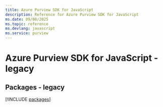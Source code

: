 ```yaml
---
title: Azure Purview SDK for JavaScript
description: Reference for Azure Purview SDK for JavaScript
ms.date: 09/08/2025
ms.topic: reference
ms.devlang: javascript
ms.service: purview
---
```

# Azure Purview SDK for JavaScript - legacy
## Packages - legacy
[!INCLUDE [packages](purview-index.md)]